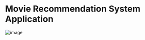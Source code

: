 # Movie Recommendation System Application


![image](https://github.com/user-attachments/assets/466968a1-f2e9-4fc7-81bc-0c35f8aeea46)
